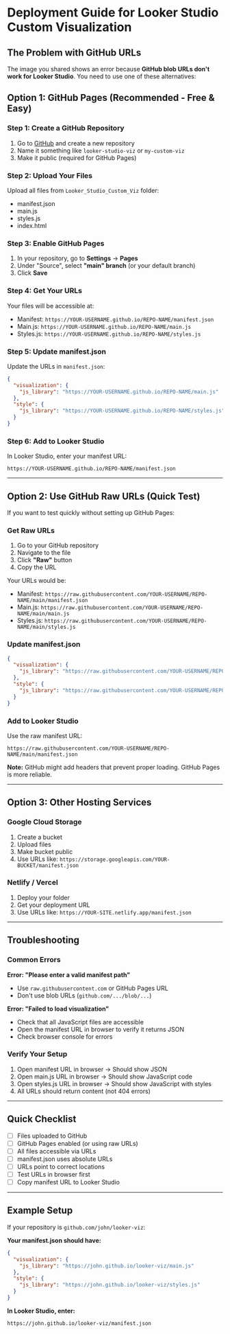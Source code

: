 # Deployment Guide for Looker Studio Custom Visualization

## The Problem with GitHub URLs

The image you shared shows an error because **GitHub blob URLs don't work for Looker Studio**. You need to use one of these alternatives:

## Option 1: GitHub Pages (Recommended - Free & Easy)

### Step 1: Create a GitHub Repository

1. Go to [GitHub](https://github.com) and create a new repository
2. Name it something like `looker-studio-viz` or `my-custom-viz`
3. Make it public (required for GitHub Pages)

### Step 2: Upload Your Files

Upload all files from `Looker_Studio_Custom_Viz` folder:
- manifest.json
- main.js
- styles.js
- index.html

### Step 3: Enable GitHub Pages

1. In your repository, go to **Settings** → **Pages**
2. Under "Source", select **"main" branch** (or your default branch)
3. Click **Save**

### Step 4: Get Your URLs

Your files will be accessible at:
- Manifest: `https://YOUR-USERNAME.github.io/REPO-NAME/manifest.json`
- Main.js: `https://YOUR-USERNAME.github.io/REPO-NAME/main.js`
- Styles.js: `https://YOUR-USERNAME.github.io/REPO-NAME/styles.js`

### Step 5: Update manifest.json

Update the URLs in `manifest.json`:
```json
{
  "visualization": {
    "js_library": "https://YOUR-USERNAME.github.io/REPO-NAME/main.js"
  },
  "style": {
    "js_library": "https://YOUR-USERNAME.github.io/REPO-NAME/styles.js"
  }
}
```

### Step 6: Add to Looker Studio

In Looker Studio, enter your manifest URL:
```
https://YOUR-USERNAME.github.io/REPO-NAME/manifest.json
```

---

## Option 2: Use GitHub Raw URLs (Quick Test)

If you want to test quickly without setting up GitHub Pages:

### Get Raw URLs

1. Go to your GitHub repository
2. Navigate to the file
3. Click **"Raw"** button
4. Copy the URL

Your URLs would be:
- Manifest: `https://raw.githubusercontent.com/YOUR-USERNAME/REPO-NAME/main/manifest.json`
- Main.js: `https://raw.githubusercontent.com/YOUR-USERNAME/REPO-NAME/main/main.js`
- Styles.js: `https://raw.githubusercontent.com/YOUR-USERNAME/REPO-NAME/main/styles.js`

### Update manifest.json

```json
{
  "visualization": {
    "js_library": "https://raw.githubusercontent.com/YOUR-USERNAME/REPO-NAME/main/main.js"
  },
  "style": {
    "js_library": "https://raw.githubusercontent.com/YOUR-USERNAME/REPO-NAME/main/styles.js"
  }
}
```

### Add to Looker Studio

Use the raw manifest URL:
```
https://raw.githubusercontent.com/YOUR-USERNAME/REPO-NAME/main/manifest.json
```

**Note:** GitHub might add headers that prevent proper loading. GitHub Pages is more reliable.

---

## Option 3: Other Hosting Services

### Google Cloud Storage

1. Create a bucket
2. Upload files
3. Make bucket public
4. Use URLs like: `https://storage.googleapis.com/YOUR-BUCKET/manifest.json`

### Netlify / Vercel

1. Deploy your folder
2. Get your deployment URL
3. Use URLs like: `https://YOUR-SITE.netlify.app/manifest.json`

---

## Troubleshooting

### Common Errors

**Error: "Please enter a valid manifest path"**
- Use `raw.githubusercontent.com` or GitHub Pages URL
- Don't use blob URLs (`github.com/.../blob/...`)

**Error: "Failed to load visualization"**
- Check that all JavaScript files are accessible
- Open the manifest URL in browser to verify it returns JSON
- Check browser console for errors

### Verify Your Setup

1. Open manifest URL in browser → Should show JSON
2. Open main.js URL in browser → Should show JavaScript code
3. Open styles.js URL in browser → Should show JavaScript with styles
4. All URLs should return content (not 404 errors)

---

## Quick Checklist

- [ ] Files uploaded to GitHub
- [ ] GitHub Pages enabled (or using raw URLs)
- [ ] All files accessible via URLs
- [ ] manifest.json uses absolute URLs
- [ ] URLs point to correct locations
- [ ] Test URLs in browser first
- [ ] Copy manifest URL to Looker Studio

---

## Example Setup

If your repository is `github.com/john/looker-viz`:

**Your manifest.json should have:**
```json
{
  "visualization": {
    "js_library": "https://john.github.io/looker-viz/main.js"
  },
  "style": {
    "js_library": "https://john.github.io/looker-viz/styles.js"
  }
}
```

**In Looker Studio, enter:**
```
https://john.github.io/looker-viz/manifest.json
```

